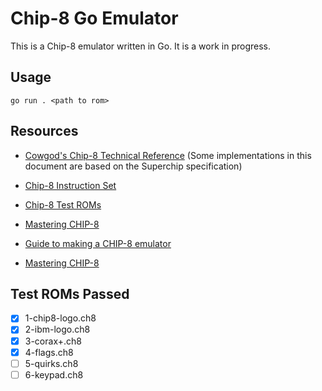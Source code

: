 # Chip-8 Go Emulator

This is a Chip-8 emulator written in Go. It is a work in progress.

## Usage

```
go run . <path to rom>
```

## Resources

- [Cowgod's Chip-8 Technical Reference](http://devernay.free.fr/hacks/chip8/C8TECH10.HTM) (Some implementations in this document are based on the Superchip specification)

- [Chip-8 Instruction Set](http://johnearnest.github.io/Octo/docs/chip8ref.pdf)

- [Chip-8 Test ROMs](https://github.com/Timendus/chip8-test-suite)

- [Mastering CHIP-8](https://github.com/mattmikolay/chip-8/wiki/Mastering-CHIP‐8)

- [Guide to making a CHIP-8 emulator](https://tobiasvl.github.io/blog/write-a-chip-8-emulator/)

- [Mastering CHIP-8](https://github.com/tobiasvl/awesome-chip-8)

## Test ROMs Passed

- [x] 1-chip8-logo.ch8
- [x] 2-ibm-logo.ch8
- [x] 3-corax+.ch8
- [x] 4-flags.ch8
- [ ] 5-quirks.ch8
- [ ] 6-keypad.ch8
